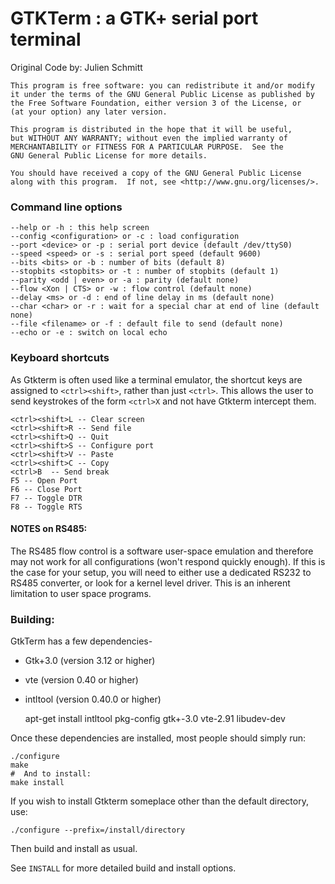 # GTKTerm : a GTK+ serial port terminal
Original Code by: Julien Schmitt

    This program is free software: you can redistribute it and/or modify
    it under the terms of the GNU General Public License as published by
    the Free Software Foundation, either version 3 of the License, or
    (at your option) any later version.

    This program is distributed in the hope that it will be useful,
    but WITHOUT ANY WARRANTY; without even the implied warranty of
    MERCHANTABILITY or FITNESS FOR A PARTICULAR PURPOSE.  See the
    GNU General Public License for more details.

    You should have received a copy of the GNU General Public License
    along with this program.  If not, see <http://www.gnu.org/licenses/>.


### Command line options

    --help or -h : this help screen
    --config <configuration> or -c : load configuration
    --port <device> or -p : serial port device (default /dev/ttyS0)
    --speed <speed> or -s : serial port speed (default 9600)
    --bits <bits> or -b : number of bits (default 8)
    --stopbits <stopbits> or -t : number of stopbits (default 1)
    --parity <odd | even> or -a : parity (default none)
    --flow <Xon | CTS> or -w : flow control (default none)
    --delay <ms> or -d : end of line delay in ms (default none)
    --char <char> or -r : wait for a special char at end of line (default none)
    --file <filename> or -f : default file to send (default none)
    --echo or -e : switch on local echo

### Keyboard shortcuts 
As Gtkterm is often used like a terminal emulator,
the shortcut keys are assigned to `<ctrl><shift>`, rather than just `<ctrl>`. This allows the user to send keystrokes of the form `<ctrl>X` and not have Gtkterm intercept them.

    <ctrl><shift>L -- Clear screen
    <ctrl><shift>R -- Send file
    <ctrl><shift>Q -- Quit 
    <ctrl><shift>S -- Configure port
    <ctrl><shift>V -- Paste
    <ctrl><shift>C -- Copy
    <ctrl>B	 -- Send break
    F5 -- Open Port
    F6 -- Close Port
    F7 -- Toggle DTR
    F8 -- Toggle RTS

#### NOTES on RS485:
The RS485 flow control is a software user-space emulation and therefore may not work for all configurations (won't respond quickly enough). If this is the case for your setup, you will need to either use a dedicated RS232 to RS485 converter, or look for a kernel level driver. This is an inherent limitation to user space programs.

### Building:
GtkTerm has a few dependencies-
* Gtk+3.0 (version 3.12 or higher)
* vte (version 0.40 or higher)
* intltool (version 0.40.0 or higher)

   apt-get install intltool pkg-config gtk+-3.0 vte-2.91 libudev-dev

Once these dependencies are installed, most people should simply run:

    ./configure
    make
    #  And to install:
    make install

If you wish to install Gtkterm someplace other than the default directory, use:

    ./configure --prefix=/install/directory

Then build and install as usual.

 See `INSTALL` for more detailed build and install options.
